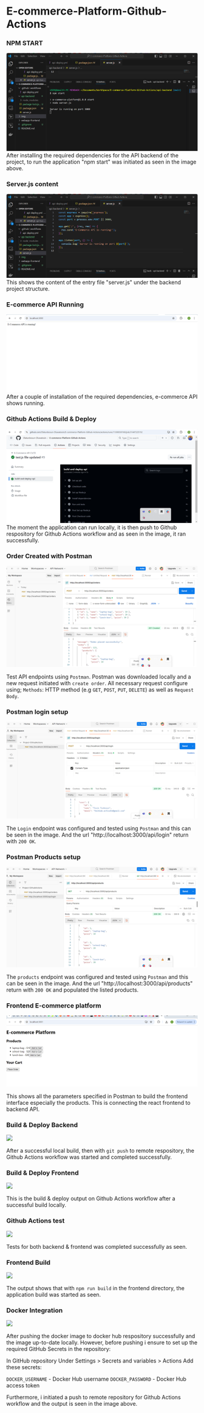 # E-commerce-Platform-Github-Actions

### NPM START
![](./img/1.%20Api-running-locally.png)
After installing the required dependencies for the API backend of the project, to run the application "npm start" was initiated as seen in the image above.

### Server.js content
![](./img/2.%20server-js-content.png)
This shows the content of the entry file "server.js" under the backend project structure.

### E-commerce API Running
![](./img/3.%20E-commerce-API-running.png)
After a couple of installation of the required dependencies, e-commerce API shows running.

### Github Actions Build & Deploy
![](./img/4.%20github-actions-completed-job.png)
The moment the application can run locally, it is then push to Github respository for Github Actions workflow and as seen in the image, it ran successfully.

### Order Created with Postman
![](./img/5.%20order-created-successfully.png)

Test API endpoints using `Postman`. Postman was downloaded locally and a new request initiated with `create order`. All necessary request configure using;
`Methods`: HTTP method (e.g `GET`, `POST`, `PUT`, `DELETE`) as well as `Request Body`.

### Postman login setup
![](./img/6.%20login-completed.png)

The `Login` endpoint was configured and tested using `Postman` and this can be seen in the image. And the url "http://localhost:3000/api/login" return with `200 OK`.

### Postman Products setup
![](./img/7.%20products-get.png)

The `products` endpoint was configured and tested using `Postman` and this can be seen in the image. And the url "http://localhost:3000/api/products" return with `200 OK` and populated the listed products.


### Frontend E-commerce platform
![](./img/8.frontend-login-okay.png)

This shows all the parameters specified in Postman to build the frontend interface especially the products. This is connecting the react frontend to backend API.

### Build & Deploy Backend
![](./img/9.%20frontend-github-actions.png)

After a successful local build, then with `git push` to remote respository, the Github Actions workflow was started and completed successfully.

### Build & Deploy Frontend
![](./img/10.%20build-&-deploy-frontend.png)

This is the build & deploy output on Github Actions workflow after a successful build locally.

### Github Actions test
![](./img/11.%20npm-test-completed.png)

Tests for both backend & frontend was completed successfully as seen.

### Frontend Build
![](./img/12.%20frontend-build-outcome.png)

The output shows that with `npm run build` in the frontend directory, the application build was started as seen.

### Docker Integration
![](./img/13.%20docker-integration.png)

After pushing the docker image to docker hub respository successfully and the image up-to-date locally. 
However, before pushing i ensure to set up the required GitHub Secrets in the repository:

In GitHub repository
Under Settings > Secrets and variables > Actions
Add these secrets:

`DOCKER_USERNAME` - Docker Hub username
`DOCKER_PASSWORD` - Docker Hub access token

Furthermore, i initiated a push to remote repository for Github Actions workflow and the output is seen in the image above.
